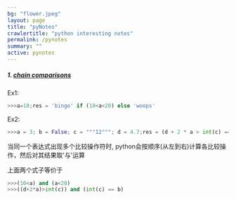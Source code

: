 ```yaml
---
bg: "flower.jpeg"
layout: page
title: "pyNotes"
crawlertitle: "python interesting notes"
permalink: /pynotes
summary: ""
active: pynotes
---
```


##### 1. **[chain comparisons](https://pythontips.com/2017/10/15/weird-comparison-issue-in-python/#)**

Ex1:

```python
>>>a=10;res = 'bingo' if (10<a<20) else 'woops'
```

Ex2:

```python
>>>a = 3; b = False; c = """12"""; d = 4.7;res = (d + 2 * a > int(c) == b)
```

当同一个表达式出现多个比较操作符时, python会按顺序(从左到右)计算各比较操作，然后对其结果取'与'运算

上面两个式子等价于

```python
>>>(10<a) and (a<20)
>>>((d+2*a)>int(c)) and (int(c) == b)
```


